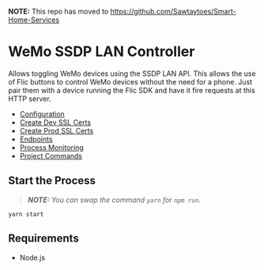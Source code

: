**NOTE:** This repo has moved to https://github.com/Sawtaytoes/Smart-Home-Services

# WeMo SSDP LAN Controller

Allows toggling WeMo devices using the SSDP LAN API. This allows the use of Flic buttons to control WeMo devices without the need for a phone. Just pair them with a device running the Flic SDK and have it fire requests at this HTTP server.

- [Configuration](docs/configuration.md)
- [Create Dev SSL Certs](docs/dev-ssl-cert.md)
- [Create Prod SSL Certs](docs/prod-ssl-cert.md)
- [Endpoints](docs/endpoints.md)
- [Process Monitoring](docs/process-monitoring.md)
- [Project Commands](docs/project-commands.md)


## Start the Process
> _**NOTE:** You can swap the command `yarn` for `npm run`._

```shell
yarn start
```


## Requirements
- Node.js
